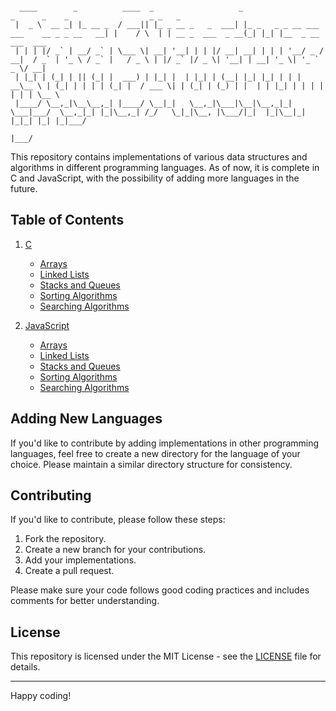 ```

  ____        _          ____  _                   _                                        _      _    _                  _ _   _                   
 |  _ \  __ _| |_ __ _  / ___|| |_ _ __ _   _  ___| |_ _   _ _ __ ___ ___    __ _ _ __   __| |    / \  | | __ _  ___  _ __(_| |_| |__  _ __ ___  ___ 
 | | | |/ _` | __/ _` | \___ \| __| '__| | | |/ __| __| | | | '__/ _ / __|  / _` | '_ \ / _` |   / _ \ | |/ _` |/ _ \| '__| | __| '_ \| '_ ` _ \/ __|
 | |_| | (_| | || (_| |  ___) | |_| |  | |_| | (__| |_| |_| | | |  __\__ \ | (_| | | | | (_| |  / ___ \| | (_| | (_) | |  | | |_| | | | | | | | \__ \
 |____/ \__,_|\__\__,_| |____/ \__|_|   \__,_|\___|\__|\__,_|_|  \___|___/  \__,_|_| |_|\__,_| /_/   \_|_|\__, |\___/|_|  |_|\__|_| |_|_| |_| |_|___/
                                                                                                          |___/                                      

```
This repository contains implementations of various data structures and algorithms in different programming languages. As of now, it is complete in C and JavaScript, with the possibility of adding more languages in the future.

## Table of Contents

1. [C](/C/)
   - [Arrays](/C/Arrays/)
   - [Linked Lists](/C/LinkedLists/)
   - [Stacks and Queues](/C/Stacks%20and%20Queues/)
   - [Sorting Algorithms](/C/Sorting%20Algorithms/)
   - [Searching Algorithms](/C/Searching%20Algorithms/)

2. [JavaScript](/JavaScript/)
   - [Arrays](/JavaScript/Arrays/)
   - [Linked Lists](/JavaScript/LinkedLists/)
   - [Stacks and Queues](/JavaScript/Stacks%20and%20Queues/)
   - [Sorting Algorithms](/JavaScript/Sorting%20Algorithms/)
   - [Searching Algorithms](/JavaScript/Searching%20Algorithms/)

## Adding New Languages

If you'd like to contribute by adding implementations in other programming languages, feel free to create a new directory for the language of your choice. Please maintain a similar directory structure for consistency.

## Contributing

If you'd like to contribute, please follow these steps:

1. Fork the repository.
2. Create a new branch for your contributions.
3. Add your implementations.
4. Create a pull request.

Please make sure your code follows good coding practices and includes comments for better understanding.

## License

This repository is licensed under the MIT License - see the [LICENSE](/LICENSE) file for details.

---

Happy coding!
